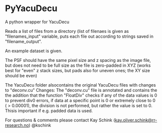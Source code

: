 # PyYacuDecu

A python wrapper for YacuDecu

Reads a list of files from a directory (list of filenaes is given as "filenames_input" variable, puts each file out according to strings saved in  "filename_output".

An example dataset is given.

The PSF should have the same pixel size and z spacing as the image file, but does not need to be full size as the file is zero-padded in XYZ (works best for "even" z stack sizes, but pads also for uneven ones; the XY size should be even)

The YacuDecu folder alsocontains the original YacuDecu files with changes to "deconv.cu"
Changes: 
The "deconv.cu" file is annotated and contains the the addition that the function "FloatDiv" checks if any of the data values is 0 to prevent div0 errors, if data at a specific point is 0 or extremely close to 0 ( > 0.00001), the division is not performed, but rather the value is set to 0. Thisis important if e.g. padded data is used.



For questions & comments please contact 
Kay Schink (kay.oliver.schink@rr-research.no)
@kschink
